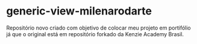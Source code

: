 # generic-view-milenarodarte

Repositório novo criado com objetivo de colocar meu projeto em portifólio já que o original está em repositório forkado da Kenzie Academy Brasil. 

